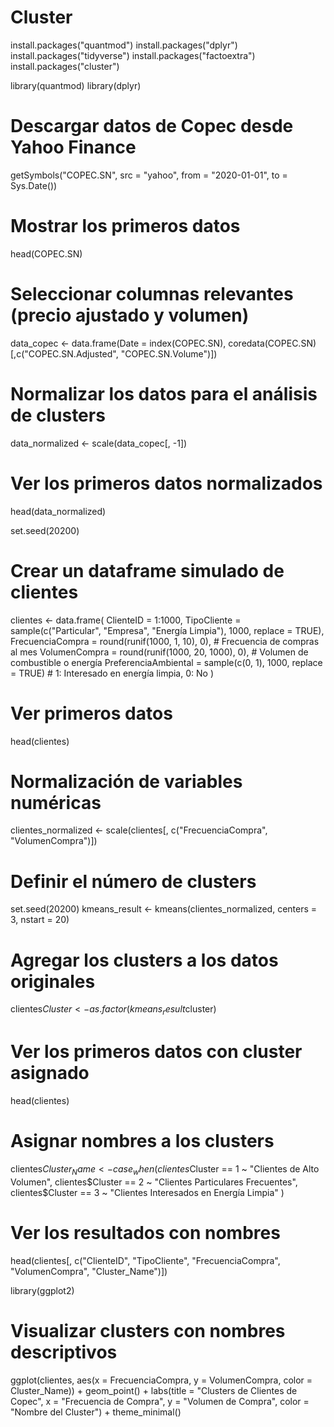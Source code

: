 # Cluster
install.packages("quantmod")
install.packages("dplyr")
install.packages("tidyverse")
install.packages("factoextra")
install.packages("cluster")

library(quantmod)
library(dplyr)

# Descargar datos de Copec desde Yahoo Finance
getSymbols("COPEC.SN", src = "yahoo", from = "2020-01-01", to = Sys.Date())

# Mostrar los primeros datos
head(COPEC.SN)

# Seleccionar columnas relevantes (precio ajustado y volumen)
data_copec <- data.frame(Date = index(COPEC.SN), coredata(COPEC.SN)[,c("COPEC.SN.Adjusted", "COPEC.SN.Volume")])

# Normalizar los datos para el análisis de clusters
data_normalized <- scale(data_copec[, -1])

# Ver los primeros datos normalizados
head(data_normalized)

set.seed(20200)

# Crear un dataframe simulado de clientes
clientes <- data.frame(
  ClienteID = 1:1000,
  TipoCliente = sample(c("Particular", "Empresa", "Energía Limpia"), 1000, replace = TRUE),
  FrecuenciaCompra = round(runif(1000, 1, 10), 0), # Frecuencia de compras al mes
  VolumenCompra = round(runif(1000, 20, 1000), 0), # Volumen de combustible o energía
  PreferenciaAmbiental = sample(c(0, 1), 1000, replace = TRUE) # 1: Interesado en energía limpia, 0: No
)

# Ver primeros datos
head(clientes)


# Normalización de variables numéricas
clientes_normalized <- scale(clientes[, c("FrecuenciaCompra", "VolumenCompra")])


# Definir el número de clusters
set.seed(20200)
kmeans_result <- kmeans(clientes_normalized, centers = 3, nstart = 20)

# Agregar los clusters a los datos originales
clientes$Cluster <- as.factor(kmeans_result$cluster)

# Ver los primeros datos con cluster asignado
head(clientes)


# Asignar nombres a los clusters
clientes$Cluster_Name <- case_when(
  clientes$Cluster == 1 ~ "Clientes de Alto Volumen",
  clientes$Cluster == 2 ~ "Clientes Particulares Frecuentes",
  clientes$Cluster == 3 ~ "Clientes Interesados en Energía Limpia"
)

# Ver los resultados con nombres
head(clientes[, c("ClienteID", "TipoCliente", "FrecuenciaCompra", "VolumenCompra", "Cluster_Name")])



library(ggplot2)

# Visualizar clusters con nombres descriptivos
ggplot(clientes, aes(x = FrecuenciaCompra, y = VolumenCompra, color = Cluster_Name)) +
  geom_point() +
  labs(title = "Clusters de Clientes de Copec", 
       x = "Frecuencia de Compra", 
       y = "Volumen de Compra", 
       color = "Nombre del Cluster") +
  theme_minimal()
